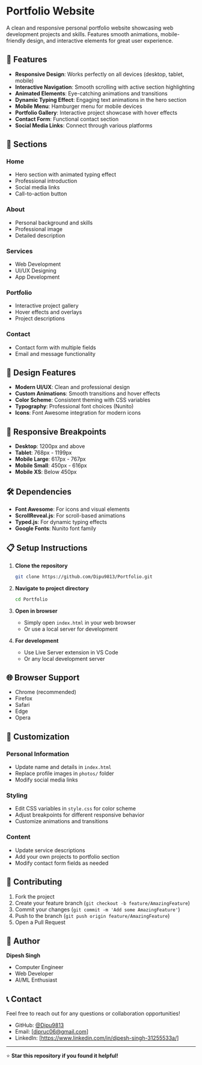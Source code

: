 # Portfolio Website

A clean and responsive personal portfolio website showcasing web development projects and skills. Features smooth animations, mobile-friendly design, and interactive elements for great user experience.

## 🌟 Features

- **Responsive Design**: Works perfectly on all devices (desktop, tablet, mobile)
- **Interactive Navigation**: Smooth scrolling with active section highlighting
- **Animated Elements**: Eye-catching animations and transitions
- **Dynamic Typing Effect**: Engaging text animations in the hero section
- **Mobile Menu**: Hamburger menu for mobile devices
- **Portfolio Gallery**: Interactive project showcase with hover effects
- **Contact Form**: Functional contact section
- **Social Media Links**: Connect through various platforms

## 🚀 Sections

### Home
- Hero section with animated typing effect
- Professional introduction
- Social media links
- Call-to-action button

### About
- Personal background and skills
- Professional image
- Detailed description

### Services
- Web Development
- UI/UX Designing  
- App Development

### Portfolio
- Interactive project gallery
- Hover effects and overlays
- Project descriptions

### Contact
- Contact form with multiple fields
- Email and message functionality

## 🎨 Design Features

- **Modern UI/UX**: Clean and professional design
- **Custom Animations**: Smooth transitions and hover effects
- **Color Scheme**: Consistent theming with CSS variables
- **Typography**: Professional font choices (Nunito)
- **Icons**: Font Awesome integration for modern icons

## 📱 Responsive Breakpoints

- **Desktop**: 1200px and above
- **Tablet**: 768px - 1199px
- **Mobile Large**: 617px - 767px
- **Mobile Small**: 450px - 616px
- **Mobile XS**: Below 450px

## 🛠️ Dependencies

- **Font Awesome**: For icons and visual elements
- **ScrollReveal.js**: For scroll-based animations
- **Typed.js**: For dynamic typing effects
- **Google Fonts**: Nunito font family

## 📋 Setup Instructions

1. **Clone the repository**
   ```bash
   git clone https://github.com/Dipu9813/Portfolio.git
   ```

2. **Navigate to project directory**
   ```bash
   cd Portfolio
   ```

3. **Open in browser**
   - Simply open `index.html` in your web browser
   - Or use a local server for development

4. **For development**
   - Use Live Server extension in VS Code
   - Or any local development server

## 🌐 Browser Support

- Chrome (recommended)
- Firefox
- Safari
- Edge
- Opera

## 📝 Customization

### Personal Information
- Update name and details in `index.html`
- Replace profile images in `photos/` folder
- Modify social media links

### Styling
- Edit CSS variables in `style.css` for color scheme
- Adjust breakpoints for different responsive behavior
- Customize animations and transitions

### Content
- Update service descriptions
- Add your own projects to portfolio section
- Modify contact form fields as needed

## 🤝 Contributing

1. Fork the project
2. Create your feature branch (`git checkout -b feature/AmazingFeature`)
3. Commit your changes (`git commit -m 'Add some AmazingFeature'`)
4. Push to the branch (`git push origin feature/AmazingFeature`)
5. Open a Pull Request



## 👤 Author

**Dipesh Singh**
- Computer Engineer
- Web Developer  
- AI/ML Enthusiast

## 📞 Contact

Feel free to reach out for any questions or collaboration opportunities!

- GitHub: [@Dipu9813](https://github.com/Dipu9813)
- Email: [dipruc06@gmail.com]
- LinkedIn: [https://www.linkedin.com/in/dipesh-singh-31255533a/]

---

⭐ **Star this repository if you found it helpful!**